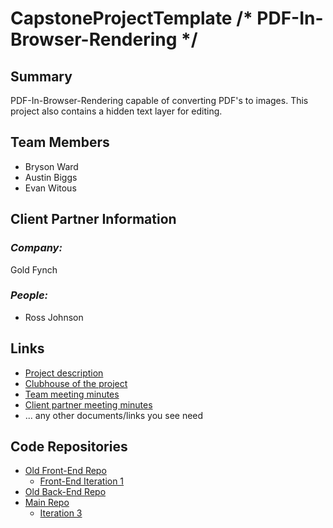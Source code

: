 # CapstoneProjectTemplate /* PDF-In-Browser-Rendering */

## **Summary**

PDF-In-Browser-Rendering capable of converting PDF's to images. This project also contains a hidden text layer for editing.

## **Team Members**

- Bryson Ward
- Austin Biggs
- Evan Witous

## **Client Partner Information**

### *Company:*
Gold Fynch

### *People:*
- Ross Johnson

## **Links**

- [Project description](ProjectDescription.md)
- [Clubhouse of the project](https://app.clubhouse.io/pdfinbrowserrendering/epics)
- [Team meeting minutes](MeetingMinutes/Team)
- [Client partner meeting minutes](MeetingMinutes/ClientPartner)
- ... any other documents/links you see need

## **Code Repositories**

- [Old Front-End Repo](https://github.com/EvanWitous/PDF_In_Broswer_Front_End)
    - [Front-End Iteration 1](https://github.com/EvanWitous/PDF_In_Broswer_Front_End/releases/tag/v-0.1)
- [Old Back-End Repo](https://github.com/abbiggs/Pdf_In_Browser_Backend)
- [Main Repo](https://github.com/abbiggs/PDF_ASP.Net)
    - [Iteration 3](https://github.com/abbiggs/PDF_ASP.Net/releases/tag/iteration2)
